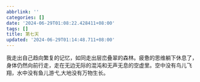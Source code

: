 ```yaml
---
abbrlink: ''
categories: []
date: '2024-06-29T01:08:22.428411+08:00'
tags: []
title: 第七天
updated: '2024-06-29T01:14:48.711+08:00'
---
```

我走出自己趋向繁复的记忆，如同走出层峦叠翠的森林。疲惫的思维躺下休息了，身体仍然向前行走，走在无边无际的混沌和无声无息的空虚里。空中没有鸟儿飞翔，水中没有鱼儿游弋,大地没有万物生长。
